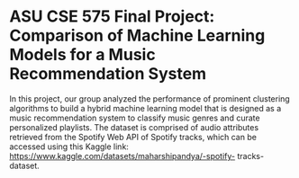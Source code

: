 # ASU CSE 575 Final Project: Comparison of Machine Learning Models for a Music Recommendation System
In this project, our group analyzed the performance of prominent clustering algorithms to build a hybrid machine learning model that is designed as a music recommendation system to classify music genres and curate personalized playlists. The dataset is comprised of audio attributes retrieved from the Spotify Web API of Spotify tracks, which can be accessed using this Kaggle link: https://www.kaggle.com/datasets/maharshipandya/-spotify- tracks-dataset.
